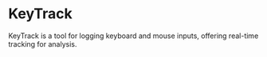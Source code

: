 # KeyTrack

KeyTrack is a tool for logging keyboard and mouse inputs, offering real-time tracking for analysis.
